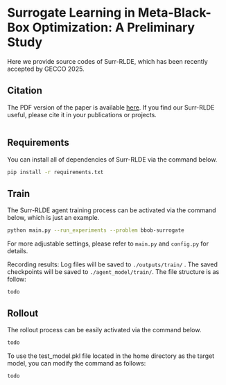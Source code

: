 # Surrogate Learning in Meta-Black-Box Optimization: A Preliminary Study

Here we provide source codes of Surr-RLDE, which has been recently accepted by GECCO 2025.

## Citation

The PDF version of the paper is available [here](https://arxiv.org/abs/2503.18060
). If you find our Surr-RLDE useful, please cite it in your publications or projects.

```latex

```

## Requirements
You can install all of dependencies of Surr-RLDE via the command below.
```bash
pip install -r requirements.txt
```

## Train
The Surr-RLDE agent training process can be activated via the command below, which is just an example.
```bash
python main.py --run_experiments --problem bbob-surrogate 
```
For more adjustable settings, please refer to `main.py` and `config.py` for details.

Recording results: Log files will be saved to `./outputs/train/` . The saved checkpoints will be saved to `./agent_model/train/`. The file structure is as follow:
```
todo
```

## Rollout
The rollout process can be easily activated via the command below.
```bash
todo
```
To use the test_model.pkl file located in the home directory as the target model, you can modify the command as follows:
```bash
todo 
```